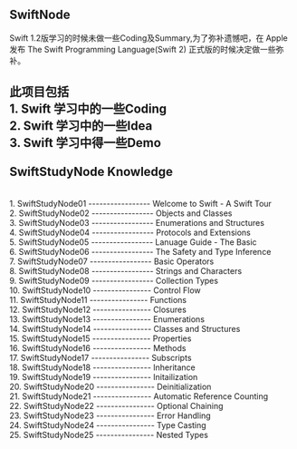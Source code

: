  SwiftNode
---
Swift 1.2版学习的时候未做一些Coding及Summary,为了弥补遗憾吧，在 Apple 发布 The Swift Programming Language(Swift 2) 
正式版的时候决定做一些弥补。

此项目包括
<br>1. Swift 学习中的一些Coding
<br>2. Swift 学习中的一些Idea
<br>3. Swift 学习中得一些Demo
<br>
<br>
 SwiftStudyNode Knowledge
---
<br>1. SwiftStudyNode01 ----------------- Welcome to Swift - A Swift Tour
<br>2. SwiftStudyNode02 ----------------- Objects and Classes
<br>3. SwiftStudyNode03 ----------------- Enumerations and Structures
<br>4. SwiftStudyNode04 ----------------- Protocols and Extensions
<br>5. SwiftStudyNode05 ----------------- Lanuage Guide - The Basic
<br>6. SwiftStudyNode06 ----------------- The Safety and Type Inference
<br>7. SwiftStudyNode07 ----------------- Basic Operators
<br>8. SwiftStudyNode08 ----------------- Strings and Characters
<br>9. SwiftStudyNode09 ----------------- Collection Types
<br>10. SwiftStudyNode10 ---------------- Control Flow
<br>11. SwiftStudyNode11 ---------------- Functions
<br>12. SwiftStudyNode12 ---------------- Closures
<br>13. SwiftStudyNode13 ---------------- Enumerations
<br>14. SwiftStudyNode14 ---------------- Classes and Structures
<br>15. SwiftStudyNode15 ---------------- Properties
<br>16. SwiftStudyNode16 ---------------- Methods
<br>17. SwiftStudyNode17 ---------------- Subscripts
<br>18. SwiftStudyNode18 ---------------- Inheritance
<br>19. SwiftStudyNode19 ---------------- Initailization
<br>20. SwiftStudyNode20 ---------------- Deinitialization
<br>21. SwiftStudyNode21 ---------------- Automatic Reference Counting
<br>22. SwiftStudyNode22 ---------------- Optional Chaining
<br>23. SwiftStudyNode23 ---------------- Error Handling
<br>24. SwiftStudyNode24 ---------------- Type Casting
<br>25. SwiftStudyNode25 ---------------- Nested Types